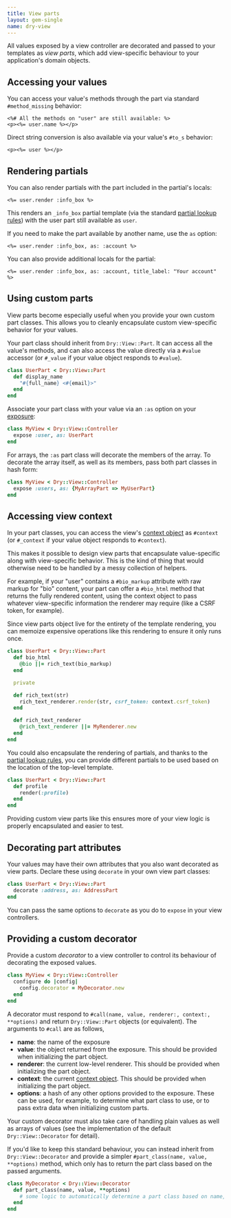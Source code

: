 ```yaml
---
title: View parts
layout: gem-single
name: dry-view
---
```


All values exposed by a view controller are decorated and passed to your templates as _view parts_, which add view-specific behaviour to your application's domain objects.

## Accessing your values

You can access your value's methods through the part via standard `#method_missing` behavior:

```erb
<%# All the methods on "user" are still available: %>
<p><%= user.name %></p>
```

Direct string conversion is also available via your value's `#to_s` behavior:

```erb
<p><%= user %></p>
```

## Rendering partials

You can also render partials with the part included in the partial's locals:

```erb
<%= user.render :info_box %>
```

This renders an `_info_box` partial template (via the standard [partial lookup rules](/gems/dry-view/templates/)) with the user part still available as `user`.

If you need to make the part available by another name, use the `as` option:

```erb
<%= user.render :info_box, as: :account %>
```

You can also provide additional locals for the partial:

```erb
<%= user.render :info_box, as: :account, title_label: "Your account" %>
```

## Using custom parts

View parts become especially useful when you provide your own custom part classes. This allows you to cleanly encapsulate custom view-specific behavior for your values.

Your part class should inherit from `Dry::View::Part`. It can access all the value's methods, and can also access the value directly via a `#value` accessor (or `#_value` if your value object responds to `#value`).

```ruby
class UserPart < Dry::View::Part
  def display_name
    "#{full_name} <#{email}>"
  end
end
```

Associate your part class with your value via an `:as` option on your [exposure](/gems/dry-view/exposures):

```ruby
class MyView < Dry::View::Controller
  expose :user, as: UserPart
end
```

For arrays, the `:as` part class will decorate the members of the array. To decorate the array itself, as well as its members, pass both part classes in hash form:

```ruby
class MyView < Dry::View::Controller
  expose :users, as: {MyArrayPart => MyUserPart}
end
```

## Accessing view context

In your part classes, you can access the view's [context object](/gems/dry-view/context) as `#context` (or `#_context` if your value object responds to `#context`).

This makes it possible to design view parts that encapsulate value-specific along with view-specific behavior. This is the kind of thing that would otherwise need to be handled by a messy collection of helpers.

For example, if your "user" contains a `#bio_markup` attribute with raw markup for "bio" content, your part can offer a `#bio_html` method that returns the fully rendered content, using the context object to pass whatever view-specific information the renderer may require (like a CSRF token, for example).

Since view parts object live for the entirety of the template rendering, you can memoize expensive operations like this rendering to ensure it only runs once.

```ruby
class UserPart < Dry::View::Part
  def bio_html
    @bio ||= rich_text(bio_markup)
  end

  private

  def rich_text(str)
    rich_text_renderer.render(str, csrf_token: context.csrf_token)
  end

  def rich_text_renderer
    @rich_text_renderer ||= MyRenderer.new
  end
end
```

You could also encapsulate the rendering of partials, and thanks to the [partial lookup rules](/gems/dry-view/templates/), you can provide different partials to be used based on the location of the top-level template.

```ruby
class UserPart < Dry::View::Part
  def profile
    render(:profile)
  end
end
```

Providing custom view parts like this ensures more of your view logic is properly encapsulated and easier to test.

## Decorating part attributes

Your values may have their own attributes that you also want decorated as view parts. Declare these using `decorate` in your own view part classes:

```ruby
class UserPart < Dry::View::Part
  decorate :address, as: AddressPart
end
```

You can pass the same options to `decorate` as you do to `expose` in your view controllers.


## Providing a custom decorator

Provide a custom _decorator_ to a view controller to control its behaviour of decorating the exposed values.

```ruby
class MyView < Dry::View::Controller
  configure do |config|
    config.decorator = MyDecorator.new
  end
end
```

A decorator must respond to `#call(name, value, renderer:, context:, **options)` and return `Dry::View::Part` objects (or equivalent). The arguments to `#call` are as follows,

- **name**: the name of the exposure
- **value**: the object returned from the exposure. This should be provided when initializing the part object.
- **renderer**: the current low-level renderer. This should be provided when initializing the part object.
- **context**: the current [context object](/gems/dry-view/context/). This should be  provided when initializing the part object.
- **options**: a hash of any other options provided to the exposure. These can be used, for example, to determine what part class to use, or to pass extra data when initializing custom parts.

Your custom decorator must also take care of handling plain values as well as arrays of values (see the implementation of the default `Dry::View::Decorator` for detail).

If you'd like to keep this standard behaviour, you can instead inherit from `Dry::View::Decorator` and provide a simpler `#part_class(name, value, **options)` method, which only has to return the part class based on the passed arguments.

```ruby
class MyDecorator < Dry::View::Decorator
  def part_class(name, value, **options)
    # some logic to automatically determine a part class based on name, value, or options
  end
end
```


